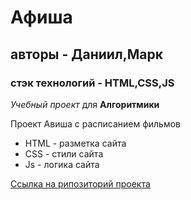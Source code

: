 # Афиша
## авторы - Даниил,Марк
### стэк технологий - HTML,CSS,JS

_Учебный_ *проект* для __Алгоритмики__

Проект Авиша с расписанием фильмов

* HTML - разметка сайта
* CSS - стили сайта
* Js - логика сайта

[Ссылка на рипозиторий проекта](https://github.com/Byba30/afisha)
